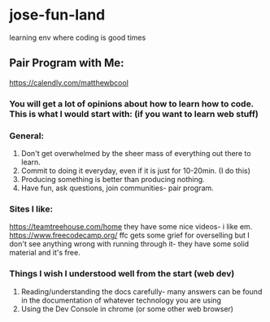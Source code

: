 # jose-fun-land
learning env where coding is good times

## Pair Program with Me:  
https://calendly.com/matthewbcool

### You will get a lot of opinions about how to learn how to code. This is what I would start with: (if you want to learn web stuff) 

### General: 
1. Don't get overwhelmed by the sheer mass of everything out there to learn. 
2. Commit to doing it everyday, even if it is just for 10-20min. (I do this) 
3. Producing something is better than producing nothing. 
4. Have fun, ask questions, join communities- pair program. 

### Sites I like:
https://teamtreehouse.com/home
they have some nice videos- i like em.
https://www.freecodecamp.org/
ffc gets some grief for overselling but I don't see anything wrong with running through it- they have some solid material and it's free.

### Things I wish I understood well from the start (web dev)
1. Reading/understanding the docs carefully- many answers can be found in the documentation of whatever technology you are using
2. Using the Dev Console in chrome (or some other web browser)
